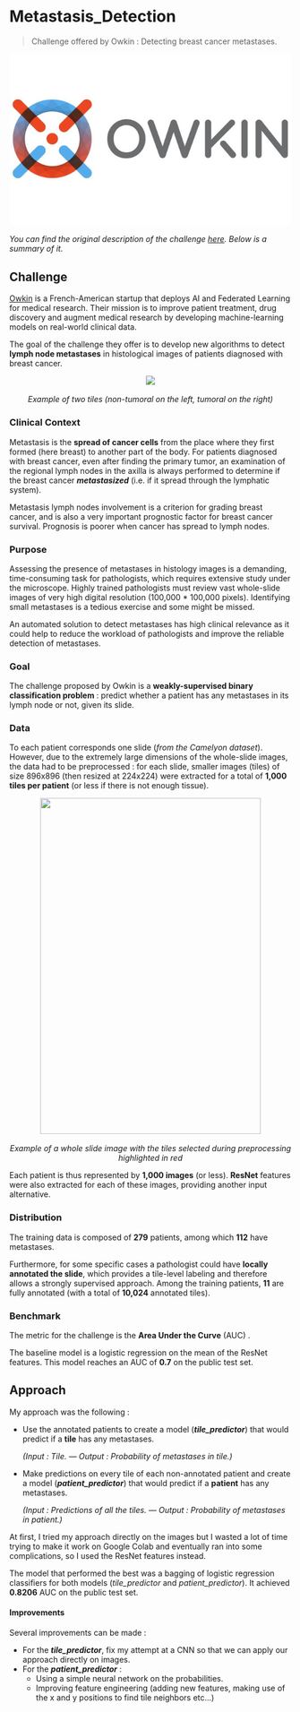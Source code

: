 # Metastasis_Detection
> Challenge offered by Owkin : Detecting breast cancer metastases.

![owkin](imgs/header.jpg)

_You can find the original description of the challenge [here](https://challengedata.ens.fr/challenges/18). Below is a summary of it._
## Challenge
[Owkin](https://owkin.com/) is a French-American startup that deploys AI and Federated Learning for medical research. Their mission is to improve patient treatment, drug discovery and augment medical research by developing machine-learning models on real-world clinical data.

The goal of the challenge they offer is to develop new algorithms to detect **lymph node metastases** in histological images of patients diagnosed with breast cancer. 


<p align='center'>
  <img src="https://i.postimg.cc/7LBRCxWF/Capture-d-e-cran-2019-01-25-a-10-45-05.png"/>
</p>

<p align='center'>
 <i>Example of two tiles (non-tumoral on the left, tumoral on the right)</i>
</p>



### Clinical Context

Metastasis is the **spread of cancer cells** from the place where they first formed (here breast) to another part of the body. For patients diagnosed with breast cancer, even after finding the primary tumor, an examination of the regional lymph nodes in the axilla is always performed to determine if the breast cancer ***metastasized*** (i.e. if it spread through the lymphatic system).

Metastasis lymph nodes involvement is a criterion for grading breast cancer, and is also a very important prognostic factor for breast cancer survival. Prognosis is poorer when cancer has spread to lymph nodes.

### Purpose

Assessing the presence of metastases in histology images is a demanding, time-consuming task for pathologists, which requires extensive study under the microscope. Highly trained pathologists must review vast whole-slide images of very high digital resolution (100,000 * 100,000 pixels). Identifying small metastases is a tedious exercise and some might be missed.

An automated solution to detect metastases has high clinical relevance as it could help to reduce the workload of pathologists and improve the reliable detection of metastases.

### Goal

The challenge proposed by Owkin is a **weakly-supervised binary classification problem** : predict whether a patient has any metastases in its lymph node or not, given its slide.

### Data

To each patient corresponds one slide (*from the Camelyon dataset*). However, due to the extremely large dimensions of the whole-slide images, the data had to be preprocessed : for each slide, smaller images (tiles) of size 896x896 (then resized at 224x224) were extracted for a total of **1,000 tiles per patient** (or less if there is not enough tissue). 


<p align='center'>
 
  <img src="https://lh4.googleusercontent.com/8nSdgR-NvRGrmICGovsulU9bBapteSqCEAmRPGjUJp9KrFhZmGsVn2mZAVKJBnwyLQpl460pf6bBL5kSggZb-MNWz_s-j7sbN0cmj6vV3bz1W_1cdk2m2FlM_ppGXdaUUfFkMubU" width="394" height="600"/>
 
</p>

<p align='center'>
 <i>Example of a whole slide image with the tiles selected during preprocessing highlighted in red</i>
</p>


Each patient is thus represented by **1,000 images** (or less). **ResNet** features were also extracted for each of these images, providing another input alternative.

### Distribution

The training data is composed of **279** patients, among which **112** have metastases.

Furthermore, for some specific cases a pathologist could have **locally annotated the slide**, which provides a tile-level labeling and therefore allows a strongly supervised approach. Among the training patients, **11** are fully annotated (with a total of **10,024** annotated tiles).

### Benchmark

The metric for the challenge is the **Area Under the Curve** (AUC) .

The baseline model is a logistic regression on the mean of the ResNet features. This model reaches an AUC of **0.7** on the public test set.

## Approach

My approach was the following :

- Use the annotated patients to create a model (***tile_predictor***) that would predict if a **tile** has any metastases. 

  *(Input : Tile. — Output : Probability of metastases in tile.)*

- Make predictions on every tile of each non-annotated patient and create a model (***patient_predictor***) that would predict if a **patient** has any metastases. 

  *(Input : Predictions of all the tiles. — Output : Probability of metastases in patient.)*

At first, I tried my approach directly on the images but I wasted a lot of time trying to make it work on Google Colab and eventually ran into some complications, so I used the ResNet features instead. 

The model that performed the best was a bagging of logistic regression classifiers for both models (*tile_predictor* and *patient_predictor*). It achieved **0.8206** AUC on the public test set.

#### Improvements

Several improvements can be made :

- For the ***tile_predictor***, fix my attempt at a CNN so that we can apply our approach directly on images.
- For the ***patient_predictor*** :
  - Using a simple neural network on the probabilities.
  - Improving feature engineering (adding new features, making use of the x and y positions to find tile neighbors etc...)

